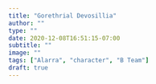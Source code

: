 ```yaml
---
title: "Gorethrial Devosillia"
author: ""
type: ""
date: 2020-12-08T16:51:15-07:00
subtitle: ""
image: ""
tags: ["Alarra", "character", "B Team"]
draft: true
---
```

